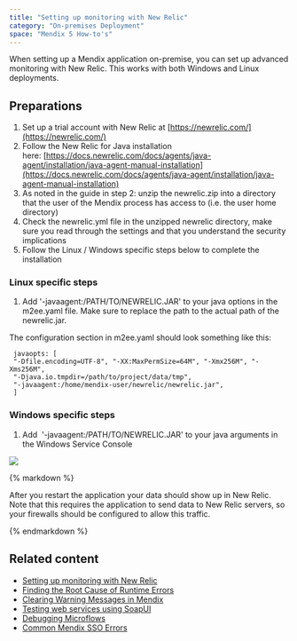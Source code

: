 ```yaml
---
title: "Setting up monitoring with New Relic"
category: "On-premises Deployment"
space: "Mendix 5 How-to's"
---
```


When setting up a Mendix application on-premise, you can set up advanced monitoring with New Relic. This works with both Windows and Linux deployments.

## Preparations

1.  Set up a trial account with New Relic at [https://newrelic.com/](https://newrelic.com/)
2.  Follow the New Relic for Java installation here: [https://docs.newrelic.com/docs/agents/java-agent/installation/java-agent-manual-installation](https://docs.newrelic.com/docs/agents/java-agent/installation/java-agent-manual-installation)
3.  As noted in the guide in step 2: unzip the newrelic.zip into a directory that the user of the Mendix process has access to (i.e. the user home directory)
4.  Check the newrelic.yml file in the unzipped newrelic directory, make sure you read through the settings and that you understand the security implications
5.  Follow the Linux / Windows specific steps below to complete the installation

### Linux specific steps

1.  Add '-javaagent:/PATH/TO/NEWRELIC.JAR' to your java options in the m2ee.yaml file. Make sure to replace the path to the actual path of the newrelic.jar.

The configuration section in m2ee.yaml should look something like this:

```
 javaopts: [
 "-Dfile.encoding=UTF-8", "-XX:MaxPermSize=64M", "-Xmx256M", "-Xms256M",
 "-Djava.io.tmpdir=/path/to/project/data/tmp",
 "-javaagent:/home/mendix-user/newrelic/newrelic.jar",
 ]
```

### Windows specific steps

1.  Add  '-javaagent:/PATH/TO/NEWRELIC.JAR' to your java arguments in the Windows Service Console

![](attachments/12879935/13402537.png)

<div class="alert alert-info">{% markdown %}

After you restart the application your data should show up in New Relic. Note that this requires the application to send data to New Relic servers, so your firewalls should be configured to allow this traffic.

{% endmarkdown %}</div>

## Related content

*   [Setting up monitoring with New Relic](Setting+up+monitoring+with+New+Relic)
*   [Finding the Root Cause of Runtime Errors](Finding+the+Root+Cause+of+Runtime+Errors)
*   [Clearing Warning Messages in Mendix](Clearing+Warning+Messages+in+Mendix)
*   [Testing web services using SoapUI](Testing+web+services+using+SoapUI)
*   [Debugging Microflows](Debugging+Microflows)
*   [Common Mendix SSO Errors](Common+Mendix+SSO+Errors)
